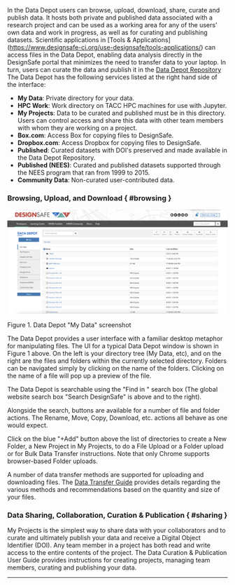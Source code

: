 In the Data Depot users can browse, upload, download, share, curate and publish data. It hosts both private and published data associated with a research project and can be used as a working area for any of the users’ own data and work in progress, as well as for curating and publishing datasets. Scientific applications in [Tools &  Applications] (https://www.designsafe-ci.org/use-designsafe/tools-applications/) can access files in the Data Depot, enabling data analysis directly in the DesignSafe portal that minimizes the need to transfer data to your laptop. In turn, users can curate  the data and publish it in the [Data Depot Repository](https://designsafe-ci.org/data/browser/public/designsafe.storage.published)  The Data Depot has the following services listed at the right hand side of the interface:

* **My Data**: Private directory for your data.
* **HPC Work**: Work directory on TACC HPC machines for use with Jupyter.
* **My Projects**: Data to be curated and published must be in this directory. Users can control access and share this data with other team members with whom they are working on a project.
* **Box.com**: Access Box for copying files to DesignSafe.
* **Dropbox.com**: Access Dropbox for copying files to DesignSafe.
* **Published**: Curated datasets with DOI's preserved and made available in the Data Depot Repository.
* **Published (NEES)**: Curated and published datasets supported through the NEES program that ran from 1999 to 2015.
* **Community Data**: Non-curated user-contributed data.
 
### Browsing, Upload, and Download { #browsing } 

![Figure 1. Data Depot](./imgs/datadepotfigure.jpg)

Figure 1. Data Depot "My Data" screenshot 

The Data Depot provides a user interface with a familiar desktop metaphor for manipulating files. The UI for a typical Data Depot window is shown in Figure 1 above. On the left is your directory tree (My Data, etc), and on the right are the files and folders within the currently selected directory. Folders can be navigated simply by clicking on the name of the folders. Clicking on the name of a file will pop up a preview of the file. 

The Data Depot is searchable using the "Find in <DirectoryName>" search box  (The global website search box "Search DesignSafe" is above and to the right). 

Alongside the search, buttons are available for a number of file and folder actions. The Rename, Move, Copy, Download, etc. actions all behave as one would expect.

Click on the blue "+Add" button above the list of directories to create a New Folder, a New Project in My Projects, to do a File Upload or a Folder upload or for Bulk Data Transfer instructions. Note that only Chrome supports browser-based Folder uploads.

A number of data transfer methods are supported for uploading and downloading files. The [Data Transfer Guide](../#data-transfer-guides) provides details regarding the various methods and recommendations based on the quantity and size of your files.

### Data Sharing, Collaboration, Curation & Publication { #sharing }

My Projects is the simplest way to share data with your collaborators and to curate and ultimately publish your data and receive a Digital Object Identifier (DOI). Any team member in a project has both read and write access to the entire contents of the project. The Data Curation & Publication User Guide provides instructions for creating projects, managing team members, curating and publishing your data.

---
